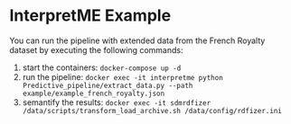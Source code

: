 # InterpretME Example

You can run the pipeline with extended data from the French Royalty dataset by executing the following commands:

1. start the containers: `docker-compose up -d`
1. run the pipeline: `docker exec -it interpretme python Predictive_pipeline/extract_data.py --path example/example_french_royalty.json`
1. semantify the results: `docker exec -it sdmrdfizer /data/scripts/transform_load_archive.sh /data/config/rdfizer.ini`
